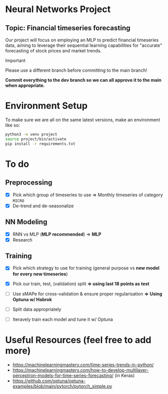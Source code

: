 # Neural Networks Project
## Topic: Financial timeseries forecasting
Our project will focus on employing an MLP to predict financial timeseries data, aiming to leverage their sequential learning capabilities for "accurate" forecasting of stock prices and market trends.

> [!IMPORTANT]
> Please use a different branch before committing to the main branch!
> 
> **Commit everything to the dev branch so we can all approve it to the main when appropriate.**


# Environment Setup

To make sure we are all on the same latest versions, make an environment like so:

```bash
python3 -m venv project
source project/bin/activate
pip install -r requirements.txt
```
# To do
## Preprocessing
- [x] Pick which group of timeseries to use => Monthly timeseries of category `MICRO`
- [x] De-trend and de-seasonalize
## NN Modeling
- [x] RNN vs MLP (**MLP recommended**) => **MLP**
- [x] Research

## Training
- [x] Pick which strategy to use for training (general purpose vs **new model for every new timeseries**)
- [x] Pick our train, test, (validation) split **=> using last 18 points as test**
- [ ] Use sMAPe for cross-validation & ensure proper regularisation **=>** **Using Optuna w/ Habrok**
- [ ] Split data appropriately
- [ ] Iteravely train each model and tune it w/ Optuna


# Useful Resources (feel free to add more)
- https://machinelearningmastery.com/time-series-trends-in-python/ 
- https://machinelearningmastery.com/how-to-develop-multilayer-perceptron-models-for-time-series-forecasting/ (in Keras)
- https://github.com/optuna/optuna-examples/blob/main/pytorch/pytorch_simple.py
